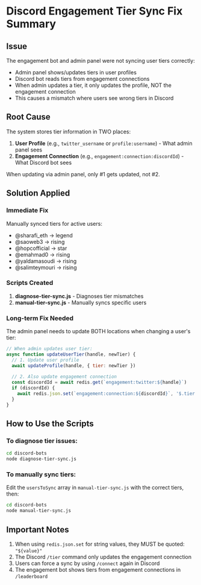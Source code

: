 # Discord Engagement Tier Sync Fix Summary

## Issue
The engagement bot and admin panel were not syncing user tiers correctly:
- Admin panel shows/updates tiers in user profiles
- Discord bot reads tiers from engagement connections
- When admin updates a tier, it only updates the profile, NOT the engagement connection
- This causes a mismatch where users see wrong tiers in Discord

## Root Cause
The system stores tier information in TWO places:
1. **User Profile** (e.g., `twitter_username` or `profile:username`) - What admin panel sees
2. **Engagement Connection** (e.g., `engagement:connection:discordId`) - What Discord bot sees

When updating via admin panel, only #1 gets updated, not #2.

## Solution Applied

### Immediate Fix
Manually synced tiers for active users:
- @sharafi_eth → legend
- @saoweb3 → rising
- @hopcofficial → star
- @emahmad0 → rising
- @yaldamasoudi → rising
- @salimteymouri → rising

### Scripts Created
1. **diagnose-tier-sync.js** - Diagnoses tier mismatches
2. **manual-tier-sync.js** - Manually syncs specific users

### Long-term Fix Needed
The admin panel needs to update BOTH locations when changing a user's tier:

```javascript
// When admin updates user tier:
async function updateUserTier(handle, newTier) {
  // 1. Update user profile
  await updateProfile(handle, { tier: newTier })
  
  // 2. Also update engagement connection
  const discordId = await redis.get(`engagement:twitter:${handle}`)
  if (discordId) {
    await redis.json.set(`engagement:connection:${discordId}`, '$.tier', `"${newTier}"`)
  }
}
```

## How to Use the Scripts

### To diagnose tier issues:
```bash
cd discord-bots
node diagnose-tier-sync.js
```

### To manually sync tiers:
Edit the `usersToSync` array in `manual-tier-sync.js` with the correct tiers, then:
```bash
cd discord-bots
node manual-tier-sync.js
```

## Important Notes
1. When using `redis.json.set` for string values, they MUST be quoted: `"${value}"`
2. The Discord `/tier` command only updates the engagement connection
3. Users can force a sync by using `/connect` again in Discord
4. The engagement bot shows tiers from engagement connections in `/leaderboard` 